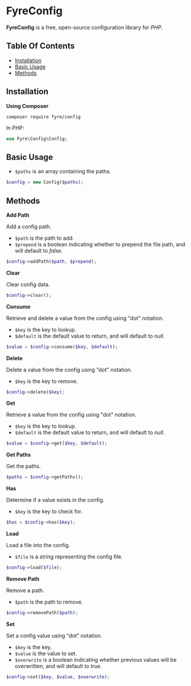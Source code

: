 # FyreConfig

**FyreConfig** is a free, open-source configuration library for *PHP*.


## Table Of Contents
- [Installation](#installation)
- [Basic Usage](#basic-usage)
- [Methods](#methods)



## Installation

**Using Composer**

```
composer require fyre/config
```

In PHP:

```php
use Fyre\Config\Config;
```


## Basic Usage

- `$paths` is an array containing the paths.

```php
$config = new Config($paths);
```


## Methods

**Add Path**

Add a config path.

- `$path` is the path to add.
- `$prepend` is a boolean indicating whether to prepend the file path, and will default to *false*.

```php
$config->addPath($path, $prepend);
```

**Clear**

Clear config data.

```php
$config->clear();
```

**Consume**

Retrieve and delete a value from the config using "dot" notation.

- `$key` is the key to lookup.
- `$default` is the default value to return, and will default to *null*.

```php
$value = $config->consume($key, $default);
```

**Delete**

Delete a value from the config using "dot" notation.

- `$key` is the key to remove.

```php
$config->delete($key);
```

**Get**

Retrieve a value from the config using "dot" notation.

- `$key` is the key to lookup.
- `$default` is the default value to return, and will default to *null*.

```php
$value = $config->get($key, $default);
```

**Get Paths**

Get the paths.

```php
$paths = $config->getPaths();
```

**Has**

Determine if a value exists in the config.

- `$key` is the key to check for.

```php
$has = $config->has($key);
```

**Load**

Load a file into the config.

- `$file` is a string representing the config file.

```php
$config->load($file);
```

**Remove Path**

Remove a path.

- `$path` is the path to remove.

```php
$config->removePath($path);
```

**Set**

Set a config value using "dot" notation.

- `$key` is the key.
- `$value` is the value to set.
- `$overwrite` is a boolean indicating whether previous values will be overwritten, and will default to *true*.

```php
$config->set($key, $value, $overwrite);
```